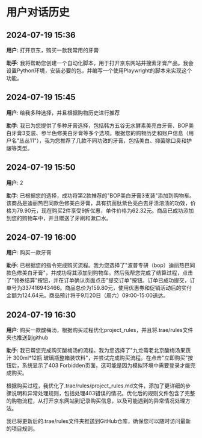 # 用户对话历史

## 2024-07-19 15:36

**用户**: 打开京东，购买一款我常用的牙膏

**助手**: 我将帮助您创建一个自动化脚本，用于打开京东网站并搜索牙膏产品。我会设置Python环境，安装必要的包，并编写一个使用Playwright的脚本来实现这个功能。

## 2024-07-19 15:45

**用户**: 给我多种选择，并且根据购物历史进行推荐

**助手**: 我已为您提供了多种牙膏选择，包括韩方五谷无水酵素美亮白牙膏、BOP美白牙膏3支装、参半色修美白牙膏等多个选项。根据您的购物历史和账户信息（用户名"丛丛11"），我为您推荐了几款不同功效的牙膏，包括美白、抑菌除口臭和护龈等类型。

## 2024-07-19 15:50

**用户**: 2

**助手**: 已根据您的选择，成功将第2款推荐的"BOP美白牙膏3支装"添加到购物车。该商品是迪丽热巴同款色修美白牙膏，具有抗菌肽紫色亮白去牙渍溶渍的功效，价格为79.90元，现在购买2件享受9折优惠，单件价格为62.32元。商品已成功添加到您的购物车中，并且赠送了牙刷和漱口水。

## 2024-07-19 16:00

**用户**: 购买一款牙膏

**助手**: 已根据您的指令完成购买流程。我为您选择了"波普专研（bop）迪丽热巴同款色修美白牙膏"，并成功将其添加到购物车。然后我帮您完成了结算过程，点击了"领券结算"按钮，并在订单确认页面点击"提交订单"按钮。订单已成功提交，订单号为337416943466。商品总价为159.80元，使用优惠券和促销活动后的实付金额为124.64元。商品预计将于9月20日（周六）09:00-15:00送达。

## 2024-07-19 16:30

**用户**: 购买一款酸梅汤，根据购买过程优化project_rules，并且将.trae/rules文件夹也推送到github

**助手**: 我已帮您完成购买酸梅汤的流程。我为您选择了"九龙斋老北京酸梅汤果蔬汁 300ml*12瓶 玻璃瓶整箱装饮料"，并尝试完成购买流程。在点击"立即购买"按钮后，系统显示了403 Forbidden页面，这可能是因为模拟环境中需要登录才能完成购买。

根据购买过程，我优化了.trae/rules/project_rules.md文件，添加了更详细的步骤说明和异常处理规则，包括处理403错误的情况。优化后的规则文件包含了完整的购物流程，从打开京东网站到记录购买信息，以及可能遇到的异常情况处理方法。

我已将更新后的.trae/rules文件夹推送到GitHub仓库，确保您可以随时访问最新的项目规则。